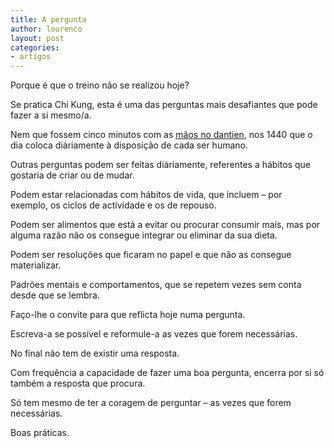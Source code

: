 ```yaml
---
title: A pergunta
author: lourenco
layout: post
categories:
- artigos
---
```

Porque é que o treino não se realizou hoje?

Se pratica Chi Kung, esta é uma das perguntas mais desafiantes que pode fazer a si mesmo/a.  

Nem que fossem cinco minutos com as [mãos no dantien][1], nos 1440 que o dia coloca diáriamente à disposição de cada ser humano. 

Outras perguntas podem ser feitas diáriamente, referentes a hábitos que gostaria de criar ou de mudar.

Podem estar relacionadas com hábitos de vida, que incluem &#8211; por exemplo, os ciclos de actividade e os de repouso.  

Podem ser alimentos que está a evitar ou procurar consumir mais, mas por alguma razão não os consegue integrar ou eliminar da sua dieta.

Podem ser resoluções que ficaram no papel e que não as consegue materializar.

Padrões mentais e comportamentos, que se repetem vezes sem conta desde que se lembra. 

Faço-lhe o convite para que reflicta hoje numa pergunta. 

Escreva-a se possível e reformule-a as vezes que forem necessárias.

No final não tem de existir uma resposta.

Com frequência a capacidade de fazer uma boa pergunta, encerra por si só também a resposta que procura. 

Só tem mesmo de ter a coragem de perguntar &#8211; as vezes que forem necessárias. 

Boas práticas.

 [1]: http://www.youtube.com/watch?v=9f17sT9P4FU&t=11m55s
